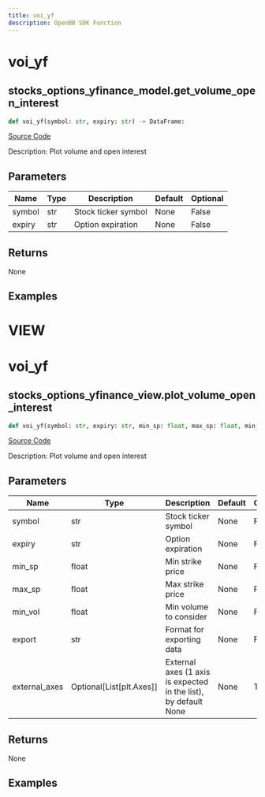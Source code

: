 ```yaml
---
title: voi_yf
description: OpenBB SDK Function
---
```

# voi_yf

## stocks_options_yfinance_model.get_volume_open_interest

```python
def voi_yf(symbol: str, expiry: str) -> DataFrame:
```
[Source Code](https://github.com/OpenBB-finance/OpenBBTerminal/tree/main/openbb_terminal/stocks/options/yfinance_model.py#L552)

Description: Plot volume and open interest

## Parameters

| Name | Type | Description | Default | Optional |
| ---- | ---- | ----------- | ------- | -------- |
| symbol | str | Stock ticker symbol | None | False |
| expiry | str | Option expiration | None | False |

## Returns

None

## Examples




# VIEW

# voi_yf

## stocks_options_yfinance_view.plot_volume_open_interest

```python
def voi_yf(symbol: str, expiry: str, min_sp: float, max_sp: float, min_vol: float, export: str, external_axes: Union[List[matplotlib.axes._axes.Axes], NoneType]) -> None:
```
[Source Code](https://github.com/OpenBB-finance/OpenBBTerminal/tree/main/openbb_terminal/stocks/options/yfinance_view.py#L428)

Description: Plot volume and open interest

## Parameters

| Name | Type | Description | Default | Optional |
| ---- | ---- | ----------- | ------- | -------- |
| symbol | str | Stock ticker symbol | None | False |
| expiry | str | Option expiration | None | False |
| min_sp | float | Min strike price | None | False |
| max_sp | float | Max strike price | None | False |
| min_vol | float | Min volume to consider | None | False |
| export | str | Format for exporting data | None | False |
| external_axes | Optional[List[plt.Axes]] | External axes (1 axis is expected in the list), by default None | None | True |

## Returns

None

## Examples

